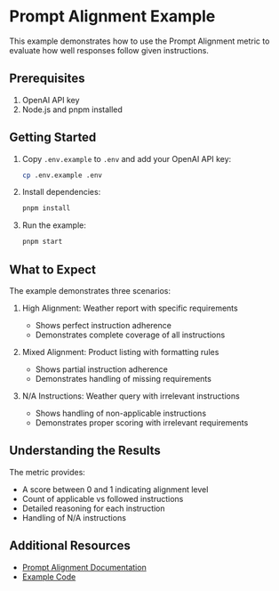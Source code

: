 # Prompt Alignment Example

This example demonstrates how to use the Prompt Alignment metric to evaluate how well responses follow given instructions.

## Prerequisites

1. OpenAI API key
2. Node.js and pnpm installed

## Getting Started

1. Copy `.env.example` to `.env` and add your OpenAI API key:

   ```bash
   cp .env.example .env
   ```

2. Install dependencies:

   ```bash
   pnpm install
   ```

3. Run the example:
   ```bash
   pnpm start
   ```

## What to Expect

The example demonstrates three scenarios:

1. High Alignment: Weather report with specific requirements

   - Shows perfect instruction adherence
   - Demonstrates complete coverage of all instructions

2. Mixed Alignment: Product listing with formatting rules

   - Shows partial instruction adherence
   - Demonstrates handling of missing requirements

3. N/A Instructions: Weather query with irrelevant instructions
   - Shows handling of non-applicable instructions
   - Demonstrates proper scoring with irrelevant requirements

## Understanding the Results

The metric provides:

- A score between 0 and 1 indicating alignment level
- Count of applicable vs followed instructions
- Detailed reasoning for each instruction
- Handling of N/A instructions

## Additional Resources

- [Prompt Alignment Documentation](https://mastra.ai/docs/reference/evals/prompt-alignment)
- [Example Code](https://github.com/mastra-ai/mastra/tree/main/examples/basics/evals/prompt-alignment)
